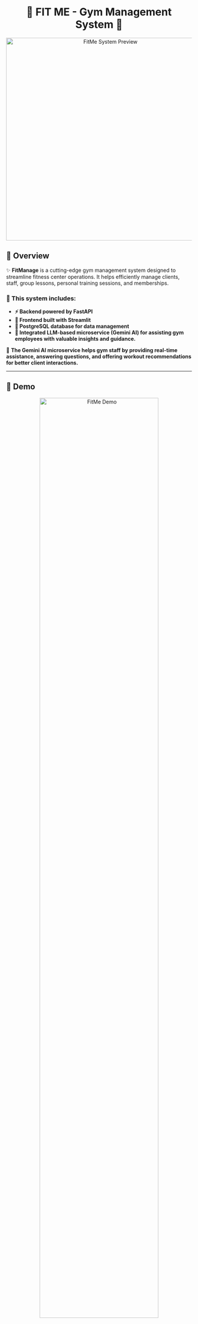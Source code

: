 <h1 align="center">💪 FIT ME - Gym Management System 💪</h1>

<p align="center">
  <img src="READMEPHOTO.jpg" alt="FitMe System Preview" width="550">
</p>

## 📖 Overview  

✨ **FitManage** is a cutting-edge gym management system designed to streamline fitness center operations. It helps efficiently manage clients, staff, group lessons, personal training sessions, and memberships.

### 🔹 This system includes:
- **⚡ Backend powered by FastAPI**
- **🎨 Frontend built with Streamlit**
- **🐘 PostgreSQL database for data management**
- **🤖 Integrated LLM-based microservice (Gemini AI) for assisting gym employees with valuable insights and guidance.**

🔹 **The Gemini AI microservice helps gym staff by providing real-time assistance, answering questions, and offering workout recommendations for better client interactions.**  

---

## 🎥 Demo  

<p align="center">
  <a href="https://www.youtube.com/watch?v=rFVFRGR11w0" target="_blank">
    <img src="readme2.jpg" alt="FitMe Demo" width="80%">
  </a>
</p>

---

## 🛠️ System Architecture  

<p align="center">
  <img src="diagram.png" alt="System Architecture Diagram" width="650">
</p>

### 🔹 System Overview  
This diagram illustrates the architecture of the **FitMe Gym Management System**, showcasing the interactions between the **User Web Browser**, **Frontend Service**, **Backend Service**, **Database**, and the **LLM Microservice**.

### 🧑‍💻 User Web Browser  
- Users interact with the system via HTTP requests.  
- The frontend updates the UI dynamically based on user interactions.  

### 🎨 Frontend Service (Streamlit - Port 8501)  
- Handles UI updates and interactions using Streamlit.  
- Sends requests to the backend for data processing.  

### ⚙️ Backend Service (FastAPI - Port 8000)  
- Manages business logic, handles HTTP requests, and interacts with the database.  
- Processes CRUD operations and sends query results back to the frontend.  

### 📦 Database (PostgreSQL - Port 5432)  
- Stores client, staff, and session data.  
- Handles SQL queries initiated by the backend.  

### 🤖 LLM Microservice (Gemini AI - Port 8001)  
- Provides real-time AI assistance to gym staff.  
- Processes requests for workout recommendations and general inquiries.  

🔹 **All services are containerized using Docker, ensuring seamless deployment and scalability.** 🚀  

---

## 🛠️ Technologies Used  

### 🖥️ Backend:
- **Python 3.10+** – The core programming language for the backend.  
- **FastAPI ⚡** – A modern and fast web framework for building APIs.  
- **SQLAlchemy 🗃️** – ORM for database management.  
- **PostgreSQL 🐘** – Relational database for storing gym-related data.   

### 🎨 Frontend:
- **Streamlit 🎭** – A lightweight Python framework for building an interactive user interface.  

### 🧠 AI Microservice:
- **Gemini AI 🤖** – An LLM-based microservice providing real-time assistance to gym staff.  
- **FastAPI-based LLM Service 🚀** – Handles AI interactions and suggestions for trainers and staff.  

### 🗄️ Database:
- **PostgreSQL 🐘** – A powerful open-source relational database storing all user, training, and membership data.  

### 🐳 Containerization:
- **Docker 🐳** – Creates isolated containers for the backend, frontend, database, and LLM microservice.  
- **Docker Compose 🔧** – Orchestrates multi-container services, ensuring smooth interaction between all components.  

---

## 🚀 Project Features  

### 🏋️ Client & Membership Management  
- ✅ **Register, view, and manage** gym members easily.  
- ✅ **Move past members** to an archive for history tracking.  

### 📅 Group Lessons & Personal Training  
- ✅ **Schedule, update, and cancel** group lessons with assigned trainers.  
- ✅ **View an organized weekly schedule** of group lessons and personal training.  

### 🔥 Lead & Task Management  
- ✅ **Store and manage** potential client leads.  
- ✅ **Automatically generate follow-up tasks** for interested clients.  
- ✅ **Track and update** lead status for gym sales team.  

### 🏢 Gym Staff Management  
- ✅ **Add, view, and manage** gym employees (trainers, receptionists, managers).  
- ✅ **Assign roles** with responsibilities (trainer, receptionist, manager).  

### 🤖 AI-Powered Assistance (Gemini AI)  
- ✅ **Receive real-time suggestions** for client fitness programs.  
- ✅ **Get instant AI-powered insights** for gym operations and customer service.  
- ✅ **Help gym staff** with fitness-related queries using natural language processing.  

🔹 **This system streamlines gym operations, optimizes staff workflow, and enhances client engagement!** 🚀💪  

---

## 🗂️ Project Structure 🗂️

```
manage_gym/
├── README.md
├── READMEPHOTO.jpg
├── backend
│   ├── Dockerfile
│   ├── app
│   │   ├── __init__.py
│   │   ├── crud.py
│   │   ├── database.py
│   │   ├── main.py
│   │   ├── models.py
│   │   └── schemas.py
│   ├── db
│   │   └── db_backup_data.sql
│   ├── llm_service
│   │   ├── Dockerfile
│   │   ├── app
│   │   │   ├── __init__.py
│   │   │   ├── __pycache__
│   │   │   │   ├── __init__.cpython-310.pyc
│   │   │   │   ├── gemini_client.cpython-310.pyc
│   │   │   │   ├── main.cpython-310.pyc
│   │   │   │   └── prompt_templates.cpython-310.pyc
│   │   │   ├── config
│   │   │   │   ├── __init__.py
│   │   │   │   ├── __pycache__
│   │   │   │   │   ├── __init__.cpython-310.pyc
│   │   │   │   │   └── settings.cpython-310.pyc
│   │   │   │   └── settings.py
│   │   │   ├── gemini_client.py
│   │   │   ├── main.py
│   │   │   ├── prompt_templates.py
│   │   │   └── utils.py
│   │   └── requirements.txt
│   ├── requirements.txt
│   └── tests
│       ├── confest.py
│       └── test_routes.py
├── docker-compose.yml
├── frontend
│   ├── Dockerfile
│   ├── __pycache__
│   │   └── main.cpython-310.pyc
│   ├── app
│   │   ├── __pycache__
│   │   │   ├── dashboard.cpython-310.pyc
│   │   │   ├── login.cpython-310.pyc
│   │   │   └── utils.cpython-310.pyc
│   │   ├── assets
│   │   │   ├── BackgroundSystem.jpg
│   │   │   └── LoginPhoto.jpg
│   │   ├── dashboard.py
│   │   ├── dashboard_services
│   │   │   ├── __init__.py
│   │   │   ├── __pycache__
│   │   │   │   ├── __init__.cpython-310.pyc
│   │   │   │   ├── add_interested_client.cpython-310.pyc
│   │   │   │   ├── birthday_page.cpython-310.pyc
│   │   │   │   ├── chatbot.cpython-310.pyc
│   │   │   │   ├── client_management.cpython-310.pyc
│   │   │   │   ├── group_lessons.cpython-310.pyc
│   │   │   │   ├── gym_staff.cpython-310.pyc
│   │   │   │   ├── personal_trainings.cpython-310.pyc
│   │   │   │   └── task_management.cpython-310.pyc
│   │   │   ├── add_interested_client.py
│   │   │   ├── birthday_page.py
│   │   │   ├── chatbot.py
│   │   │   ├── client_management.py
│   │   │   ├── group_lessons.py
│   │   │   ├── gym_staff.py
│   │   │   ├── personal_trainings.py
│   │   │   └── task_management.py
│   │   └── login.py
│   ├── main.py
│   └── requirements.txt
├── newdiagram.jpg
├── readme1.jpg
└── readme2.jpg
```

---

## Project Setup 🛠️

Clone the repository:

```sh
git clone git@github.com:EASS-HIT-PART-A-2024-CLASS-VI/FIT-ME.git
cd FIT-ME
```
---

### 🔑 **Setting Up the .env File**  

To enable **Google Gemini AI**, you must create an API key from [Google AI Studio](https://aistudio.google.com/app/apikey).

Then, create a `.env` file in the general directory and fill it with:

```sh
GEMINI_API_KEY=<YOUR_API_KEY>
```

The key should not be shared, it is personal, and `.env` should always be in `.gitignore`.

**Make the `.env` file in the general directory:**

```sh
nano .env
```



---

## 🗄️ **Setting Up the Database**
**To ensure that the PostgreSQL database is properly set up with preloaded data, follow these steps:**
### 🔥 **Starting the Database Service**
**Run the following command to build and start all services, including the database, in detached mode:**
```sh
docker-compose up --build -d
```
```sh
docker cp backend/db/db_backup_data.sql manage_gym_postgres:/db_backup_data.sql
```
```sh
docker exec -it manage_gym_postgres psql -U gym_admin -d manage_gym_db -f /db_backup_data.sql 2>/dev/null
```
**This will make all our microservices run in parallel using DOCKER COMPOSE**
-   **Frontend**: [http://localhost:8501](http://localhost:8501)
-   **Backend API Docs**: [http://localhost:8000/docs](http://localhost:8000/docs)
-   **LLM Microservice**: http://localhost:8001/docs


## 🧪 **Running Tests**

To ensure that the system works correctly, you can run **automated tests** using `pytest`. These tests validate key functionalities such as **user authentication, client management, task creation, and gym staff operations**.

### 🔥 **How to Run Tests**
Before running the tests, ensure that the system is up and running. If it is not running, start it with:

```bash
docker-compose up --build -d
```

Once the system is running, execute the following command to run all tests:

```bash
docker exec -it manage_gym_backend pytest /app/tests --disable-warnings
```

✅ This command will execute all test cases located in the `backend/tests/` directory.

 **By running these tests, you can ensure that all core functionalities of the system are operating correctly!** 🎯




## ⚡ **Backend API**
The FastAPI backend handles:
- **Client and membership management**
- **Group lesson and personal training scheduling**
- **Staff management**
- **Task tracking**
- **Authentication**
- **AI chatbot integration**

### 📌 **API Endpoints**
### **User Authentication API**
- **`POST /login/`** - Authenticate user credentials
- **`POST /logout/`** - End user session
- **`POST /users/`** - Add a new user
- **`GET /users/`** - Retrieve all users
- **`DELETE /users/{username}`** - Delete a user

### **Client Management API**
- **`POST /clients/`** - Register a new client
- **`GET /clients/`** - Retrieve all clients
- **`GET /clients/phone/{phone_number}`** - Find client by phone number
- **`GET /clients/id/{id_number}`** - Find client by ID number
- **`POST /clients/move_to_past/`** - Move client to past clients
- **`GET /past_clients/`** - Retrieve all past clients
- **`POST /interested_clients/`** - Add an interested client

### **Task Management API**
- **`POST /tasks/`** - Create a new task
- **`GET /tasks/`** - Get all tasks
- **`DELETE /tasks/{phone_number}`** - Delete a task

### **Class & Training API**
- **`POST /group_lessons/`** - Create a group lesson
- **`GET /group_lessons/`** - Get all group lessons
- **`GET /group_lessons/schedule/`** - Get lessons organized by day
- **`DELETE /group_lessons/`** - Delete a group lesson
- **`POST /personal_trainings/`** - Schedule a personal training
- **`GET /personal_trainings/schedule/`** - Get training schedule
- **`DELETE /personal_trainings/`** - Cancel a training session

### **Staff Management API**
- **`POST /gym_staff/`** - Add new staff member
- **`GET /gym_staff/`** - Get all staff members
- **`DELETE /gym_staff/{staff_id}`** - Remove a staff member

### **AI Integration API**
- **`POST /api/llm/chat`** - Get AI responses to fitness/gym queries

## 🗄️ **Database**
**FitMe uses PostgreSQL as its database, with the following tables:**
- **users** - System users with authentication credentials
- **clients** - Active gym members
- **past_clients** - Former gym members
- **interested_clients** - Potential clients who've shown interest
- **tasks** - Follow-up tasks for staff
- **group_lessons** - Scheduled group fitness classes
- **personal_trainings** - One-on-one training sessions
- **gym_staff** - Gym employees and trainers

**Database operations are managed in `crud.py`, with schemas defined in `schemas.py` and models in `models.py`.


## 🎨 **Frontend UI Pages**

The Streamlit UI provides a modern, user-friendly gym management experience with intuitive pages:

### ✨ **UI Pages**
- **📊 Dashboard** - Central navigation hub with access to all system services and a convenient logout button.
- **🔐 Login Page** - Secure authentication interface with username/password fields against backend verification.
- **👤 Client Management** - Comprehensive interface for registering, searching, and managing gym members with Excel export functionality.
- **🆕 Add Interested Client** - Simple form to capture potential client information that automatically generates follow-up tasks.
- **📝 Task Management** - Organizes follow-up tasks with creation and deletion capabilities for staff to track leads.
- **📆 Group Lessons** - Interactive schedule display with tools to add/delete classes and export timetables to Excel.
- **💪 Personal Trainings** - Day-by-day training session management with trainer-trainee assignment functionality.
- **👥 Gym Staff** - Staff directory with role management and system user administration capabilities.
- **🎂 Birthdays** - Celebration tracker showing upcoming birthdays for both clients and staff members.
- **🤖 AI Chatbot** - Gemini-powered assistant that provides instant fitness and nutrition guidance to staff.

## 🤖 **LLM Microservice**

The system integrates Google's Gemini 1.5 Pro model as an AI assistant through a dedicated microservice:

- **FastAPI Backend** - Handles API requests and communicates with the Gemini API
- **Specialized Knowledge** - Pre-configured with gym & fitness domain expertise
- **System Prompt** - Comprehensive prompt template covering fitness, nutrition, strength training, injury prevention, and gym operations
- **Contextual Responses** - Provides tailored advice based on user queries and context
- **Integration** - Seamlessly connects with the main application through HTTP endpoints
- **Error Handling** - Robust error management for reliable operation

The LLM service enhances staff capabilities by providing instant, accurate information about workout plans, nutrition advice, training techniques, and gym management best practices without requiring specialized knowledge from every staff member.

## 🙌 **Thank You!**

Thank you for your time! I hope everything was clear. For any questions or suggestions, feel free to reach out. 😊


## Contact Info
**Project Author**: Miri Y.  
**Email**:(mailto:miriamyakobson200021@gmail.com)  
**GitHub**: [miri-y](https://github.com/miri-y)

